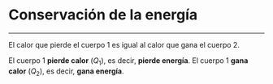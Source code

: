 # Conservación de la energía
***
El calor que pierde el cuerpo 1 es igual al calor que gana el cuerpo 2.

El cuerpo 1 **pierde calor** ($Q_{1}$), es decir, **pierde energía**.
El cuerpo 1 **gana calor** ($Q_{2}$), es decir, **gana energía**.